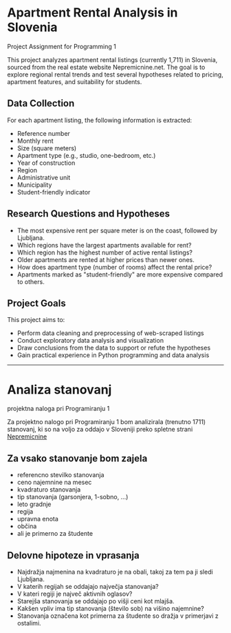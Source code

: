 # Apartment Rental Analysis in Slovenia
Project Assignment for Programming 1

This project analyzes apartment rental listings (currently 1,711) in Slovenia, sourced from the real estate website Nepremicnine.net. The goal is to explore regional rental trends and test several hypotheses related to pricing, apartment features, and suitability for students.

## Data Collection
For each apartment listing, the following information is extracted:
* Reference number
* Monthly rent
* Size (square meters)
* Apartment type (e.g., studio, one-bedroom, etc.)
* Year of construction
* Region
* Administrative unit
* Municipality
* Student-friendly indicator

## Research Questions and Hypotheses
* The most expensive rent per square meter is on the coast, followed by Ljubljana.
* Which regions have the largest apartments available for rent?
* Which region has the highest number of active rental listings?
* Older apartments are rented at higher prices than newer ones.
* How does apartment type (number of rooms) affect the rental price?
* Apartments marked as "student-friendly" are more expensive compared to others.

## Project Goals
This project aims to:
* Perform data cleaning and preprocessing of web-scraped listings
* Conduct exploratory data analysis and visualization
* Draw conclusions from the data to support or refute the hypotheses
* Gain practical experience in Python programming and data analysis



----------------------------------------------------------------------
# Analiza stanovanj
projektna naloga pri Programiranju 1

Za projektno nalogo pri Programiranju 1 bom analizirala (trenutno 1711) stanovanj, ki so na voljo za oddajo v Sloveniji preko spletne strani [Nepremicnine](https://www.nepremicnine.net/)

## Za vsako stanovanje bom zajela
* referencno stevilko stanovanja
* ceno najemnine na mesec
* kvadraturo stanovanja
* tip stanovanja (garsonjera, 1-sobno, ...)
* leto gradnje
* regija
* upravna enota
* občina
* ali je primerno za študente

## Delovne hipoteze in vprasanja
* Najdražja najmenina na kvadraturo je na obali, takoj za tem pa ji sledi Ljubljana.
* V katerih regijah se oddajajo največja stanovanja?
* V kateri regiji je največ aktivnih oglasov?
* Starejša stanovanja se oddajajo po višji ceni kot mlajša.
* Kakšen vpliv ima tip stanovanja (število sob) na višino najemnine?
* Stanovanja označena kot primerna za študente so dražja v primerjavi z ostalimi.
